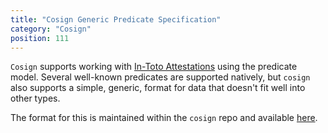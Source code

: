 ```yaml
---
title: "Cosign Generic Predicate Specification"
category: "Cosign"
position: 111
---
```


`Cosign` supports working with [In-Toto Attestations](https://github.com/in-toto/attestation) using the predicate model.
Several well-known predicates are supported natively, but `cosign` also supports a simple, generic, format for data that
doesn't fit well into other types.

The format for this is maintained within the `cosign` repo and available [here](https://github.com/sigstore/cosign/blob/main/specs/COSIGN_PREDICATE_SPEC.md).
